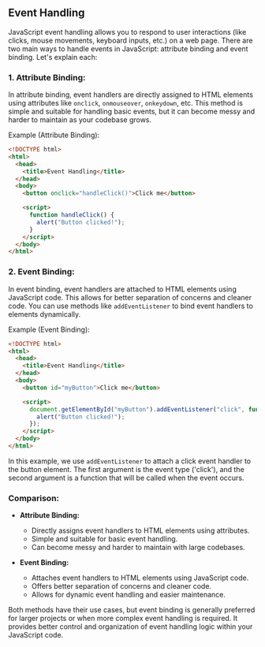 ## Event Handling

JavaScript event handling allows you to respond to user interactions (like clicks, mouse movements, keyboard inputs, etc.) on a web page. There are two main ways to handle events in JavaScript: attribute binding and event binding. Let's explain each:

### 1. Attribute Binding:

In attribute binding, event handlers are directly assigned to HTML elements using attributes like `onclick`, `onmouseover`, `onkeydown`, etc. This method is simple and suitable for handling basic events, but it can become messy and harder to maintain as your codebase grows.

Example (Attribute Binding):

```html
<!DOCTYPE html>
<html>
  <head>
    <title>Event Handling</title>
  </head>
  <body>
    <button onclick="handleClick()">Click me</button>

    <script>
      function handleClick() {
        alert("Button clicked!");
      }
    </script>
  </body>
</html>
```

### 2. Event Binding:

In event binding, event handlers are attached to HTML elements using JavaScript code. This allows for better separation of concerns and cleaner code. You can use methods like `addEventListener` to bind event handlers to elements dynamically.

Example (Event Binding):

```html
<!DOCTYPE html>
<html>
  <head>
    <title>Event Handling</title>
  </head>
  <body>
    <button id="myButton">Click me</button>

    <script>
      document.getElementById("myButton").addEventListener("click", function () {
        alert("Button clicked!");
      });
    </script>
  </body>
</html>
```

In this example, we use `addEventListener` to attach a click event handler to the button element. The first argument is the event type ('click'), and the second argument is a function that will be called when the event occurs.

### Comparison:

- **Attribute Binding:**

  - Directly assigns event handlers to HTML elements using attributes.
  - Simple and suitable for basic event handling.
  - Can become messy and harder to maintain with large codebases.

- **Event Binding:**
  - Attaches event handlers to HTML elements using JavaScript code.
  - Offers better separation of concerns and cleaner code.
  - Allows for dynamic event handling and easier maintenance.

Both methods have their use cases, but event binding is generally preferred for larger projects or when more complex event handling is required. It provides better control and organization of event handling logic within your JavaScript code.
